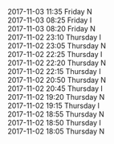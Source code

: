 2017-11-03 11:35 Friday  N  
2017-11-03 08:25 Friday  I  
2017-11-03 08:20 Friday  N  
2017-11-02 23:10 Thursday  I  
2017-11-02 23:05 Thursday  N  
2017-11-02 22:25 Thursday  I  
2017-11-02 22:20 Thursday  N  
2017-11-02 22:15 Thursday  I  
2017-11-02 20:50 Thursday  N  
2017-11-02 20:45 Thursday  I  
2017-11-02 19:20 Thursday  N  
2017-11-02 19:15 Thursday  I  
2017-11-02 18:55 Thursday  N  
2017-11-02 18:50 Thursday  I  
2017-11-02 18:05 Thursday  N  
